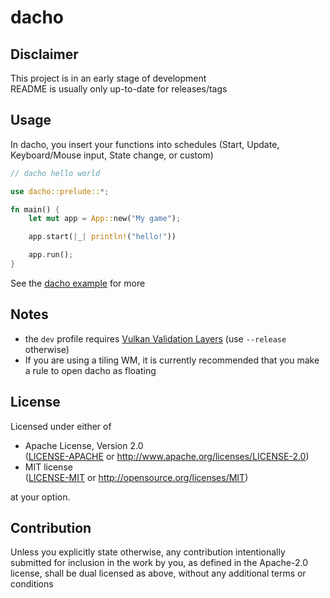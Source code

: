 <!-- dacho/README.md -->

# dacho

## Disclaimer
This project is in an early stage of development  
README is usually only up-to-date for releases/tags

## Usage
In dacho, you insert your functions into schedules (Start, Update, Keyboard/Mouse input, State change, or custom)  
```rust
// dacho hello world

use dacho::prelude::*;

fn main() {
    let mut app = App::new("My game");

    app.start(|_| println!("hello!"))

    app.run();
}
```
See the [dacho example](https://github.com/mochou-p/dacho-example) for more

## Notes
- the `dev` profile requires [Vulkan Validation Layers](https://github.com/KhronosGroup/Vulkan-ValidationLayers)
(use `--release` otherwise)
- If you are using a tiling WM, it is currently recommended that you make a rule to open dacho as floating

## License
Licensed under either of
 * Apache License, Version 2.0  
   ([LICENSE-APACHE](LICENSE-APACHE) or http://www.apache.org/licenses/LICENSE-2.0)
 * MIT license  
   ([LICENSE-MIT](LICENSE-MIT) or http://opensource.org/licenses/MIT)

at your option.

## Contribution
Unless you explicitly state otherwise, any contribution intentionally submitted
for inclusion in the work by you, as defined in the Apache-2.0 license, shall be
dual licensed as above, without any additional terms or conditions

